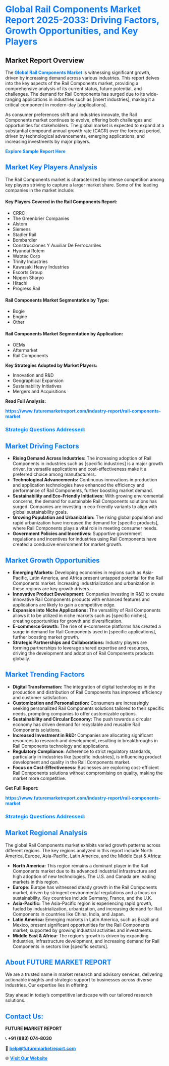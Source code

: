 <h1 style="color: #007BFF;">Global Rail Components Market Report 2025-2033: Driving Factors, Growth Opportunities, and Key Players</h1>

<section id="overview">
<h2>Market Report Overview</h2>
<p>The <a href="https://www.futuremarketreport.com/industry-report/rail-components-market" style="color: #007BFF; text-decoration: none;"><strong>Global Rail Components Market</strong></a> is witnessing significant growth, driven by increasing demand across various industries. This report delves into the key aspects of the Rail Components market, providing a comprehensive analysis of its current status, future potential, and challenges. The demand for Rail Components has surged due to its wide-ranging applications in industries such as [insert industries], making it a critical component in modern-day [applications].</p>
<p>As consumer preferences shift and industries innovate, the Rail Components market continues to evolve, offering both challenges and opportunities for stakeholders. The global market is expected to expand at a substantial compound annual growth rate (CAGR) over the forecast period, driven by technological advancements, emerging applications, and increasing investments by major players.</p>
</section>

<section id="overview">
<p><a href="https://www.futuremarketreport.com/request-sample/reportId=110931" style="color: #007BFF; text-decoration: none;"><strong>Explore Sample Report Here</strong></a></p>
</section>

<section id="key-players">
<h2 style="color: #007BFF;">Market Key Players Analysis</h2>
<p>The Rail Components market is characterized by intense competition among key players striving to capture a larger market share. Some of the leading companies in the market include:</p>
<h4>Key Players Covered in the Rail Components Report:</h4>
<ul><li>CRRC</li><li>The Greenbrier Companies</li><li>Alstom</li><li>Siemens</li><li>Stadler Rail</li><li>Bombardier</li><li>Construcciones Y Auxiliar De Ferrocarriles</li><li>Hyundai Rotem</li><li>Wabtec Corp</li><li>Trinity Industries</li><li>Kawasaki Heavy Industries</li><li>Escorts Group</li><li>Nippon Sharyo</li><li>Hitachi</li><li>Progress Rail</li></ul>
<h4>Rail Components Market Segmentation by Type:</h4>
<ul><li>Bogie</li><li>Engine</li><li>Other</li></ul>

<h4>Rail Components Market Segmentation by Application:</h4>
<ul><li>OEMs</li><li>Aftermarket</li><li>Rail Components</li></ul>
<p><strong>Key Strategies Adopted by Market Players:</strong></p>
<ul>
<li>Innovation and R&D</li>
<li>Geographical Expansion</li>
<li>Sustainability Initiatives</li>
<li>Mergers and Acquisitions</li>
</ul>
</section>

<section>
<p><strong>Read Full Analysis: </strong></p><a href="https://www.futuremarketreport.com/industry-report/rail-components-market" style="color: #007BFF; text-decoration: none;"><strong>https://www.futuremarketreport.com/industry-report/rail-components-market</strong></a>
<h3 style="color: #007BFF;">Strategic Questions Addressed:</h3>
</section>

<section id="driving-factors">
<h2 style="color: #007BFF;">Market Driving Factors</h2>
<ul>
<li><strong>Rising Demand Across Industries:</strong> The increasing adoption of Rail Components in industries such as [specific industries] is a major growth driver. Its versatile applications and cost-effectiveness make it a preferred choice among manufacturers.</li>
<li><strong>Technological Advancements:</strong> Continuous innovations in production and application technologies have enhanced the efficiency and performance of Rail Components, further boosting market demand.</li>
<li><strong>Sustainability and Eco-Friendly Initiatives:</strong> With growing environmental concerns, the demand for sustainable Rail Components solutions has surged. Companies are investing in eco-friendly variants to align with global sustainability goals.</li>
<li><strong>Growing Population and Urbanization:</strong> The rising global population and rapid urbanization have increased the demand for [specific products], where Rail Components plays a vital role in meeting consumer needs.</li>
<li><strong>Government Policies and Incentives:</strong> Supportive government regulations and incentives for industries using Rail Components have created a conducive environment for market growth.</li>
</ul>
</section>

<section id="growth-opportunities">
<h2 style="color: #007BFF;">Market Growth Opportunities</h2>
<ul>
<li><strong>Emerging Markets:</strong> Developing economies in regions such as Asia-Pacific, Latin America, and Africa present untapped potential for the Rail Components market. Increasing industrialization and urbanization in these regions are key growth drivers.</li>
<li><strong>Innovative Product Development:</strong> Companies investing in R&D to create innovative Rail Components products with enhanced features and applications are likely to gain a competitive edge.</li>
<li><strong>Expansion into Niche Applications:</strong> The versatility of Rail Components allows it to be utilized in niche markets such as [specific niches], creating opportunities for growth and diversification.</li>
<li><strong>E-commerce Growth:</strong> The rise of e-commerce platforms has created a surge in demand for Rail Components used in [specific applications], further boosting market growth.</li>
<li><strong>Strategic Partnerships and Collaborations:</strong> Industry players are forming partnerships to leverage shared expertise and resources, driving the development and adoption of Rail Components products globally.</li>
</ul>
</section>

<section id="trending-factors">
<h2 style="color: #007BFF;">Market Trending Factors</h2>
<ul>
<li><strong>Digital Transformation:</strong> The integration of digital technologies in the production and distribution of Rail Components has improved efficiency and customer satisfaction.</li>
<li><strong>Customization and Personalization:</strong> Consumers are increasingly seeking personalized Rail Components solutions tailored to their specific needs, prompting companies to offer customizable options.</li>
<li><strong>Sustainability and Circular Economy:</strong> The push towards a circular economy has driven demand for recyclable and reusable Rail Components solutions.</li>
<li><strong>Increased Investment in R&D:</strong> Companies are allocating significant resources to research and development, resulting in breakthroughs in Rail Components technology and applications.</li>
<li><strong>Regulatory Compliance:</strong> Adherence to strict regulatory standards, particularly in industries like [specific industries], is influencing product development and quality in the Rail Components market.</li>
<li><strong>Focus on Cost-Effectiveness:</strong> Businesses are exploring cost-efficient Rail Components solutions without compromising on quality, making the market more competitive.</li>
</ul>
</section>

<section>
<p><strong>Get Full Report: </strong></p><a href="https://www.futuremarketreport.com/industry-report/rail-components-market" style="color: #007BFF; text-decoration: none;"><strong>https://www.futuremarketreport.com/industry-report/rail-components-market</strong></a>
<h3 style="color: #007BFF;">Strategic Questions Addressed:</h3>
</section>


<section id="regional-analysis">
<h2 style="color: #007BFF;">Market Regional Analysis</h2>
<p>The global Rail Components market exhibits varied growth patterns across different regions. The key regions analyzed in this report include North America, Europe, Asia-Pacific, Latin America, and the Middle East & Africa:</p>
<ul>
<li><strong>North America:</strong> This region remains a dominant player in the Rail Components market due to its advanced industrial infrastructure and high adoption of new technologies. The U.S. and Canada are leading markets in this region.</li>
<li><strong>Europe:</strong> Europe has witnessed steady growth in the Rail Components market, driven by stringent environmental regulations and a focus on sustainability. Key countries include Germany, France, and the U.K.</li>
<li><strong>Asia-Pacific:</strong> The Asia-Pacific region is experiencing rapid growth, fueled by industrialization, urbanization, and increasing demand for Rail Components in countries like China, India, and Japan.</li>
<li><strong>Latin America:</strong> Emerging markets in Latin America, such as Brazil and Mexico, present significant opportunities for the Rail Components market, supported by growing industrial activities and investments.</li>
<li><strong>Middle East & Africa:</strong> The region’s growth is driven by expanding industries, infrastructure development, and increasing demand for Rail Components in sectors like [specific sectors].</li>
</ul>
</section>

<footer>
<h2 style="color: #007BFF;">About FUTURE MARKET REPORT</h2>
<p>We are a trusted name in market research and advisory services, delivering actionable insights and strategic support to businesses across diverse industries. Our expertise lies in offering:</p>

<p>Stay ahead in today’s competitive landscape with our tailored research solutions.</p>

<h2 style="color: #007BFF;">Contact Us:</h2>
<p><strong>FUTURE MARKET REPORT</strong></p>
<p>📞 <strong>+91 (883) 074-8030</strong></p>
<p>📧 <strong><a href="mailto:help@futuremarketreport.com" style="color: #007BFF;">help@futuremarketreport.com</a></strong></p>
<p>🌐 <strong><a href="https://www.futuremarketreport.com/" style="color: #007BFF;">Visit Our Website</a></strong></p>
</footer>